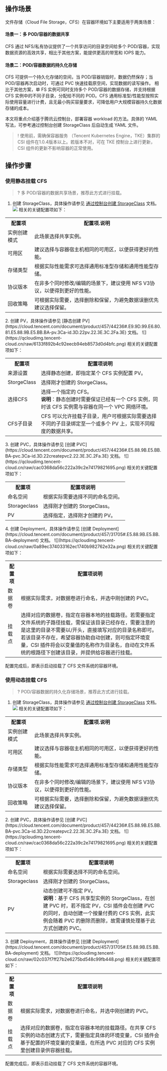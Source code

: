 ## 操作场景

文件存储（Cloud File Storage，CFS）在容器环境如下主要适用于两类场景：

#### 场景一：多 POD/容器的数据共享

CFS 通过 NFS/私有协议提供了一个共享访问的目录空间给多个 POD/容器，实现数据资源的高效共享，相比于其他方案，能提供更高的带宽和 IOPS 能力。

#### 场景二：POD/容器数据的持久化存储

CFS 可提供一个持久化存储的空间，当 POD/容器销毁时，数据仍然保存；当 POD/容器再次启动时，可通过 PVC 快速挂载原空间，实现数据的读写操作。
相比于其他方案，单 FS 实例可同时支持多个 POD/容器的数据存储，并支持根据 CFS 实例中的不同子目录，分配给不同的 POD。CFS 通用标准型/性能型按照实际使用容量进行计费，且无最小购买容量要求，可降低用户大规模容器持久化数据存储的成本。

本文将重点介绍基于腾讯云控制台，部署容器 workload 的方法。具体的 YAML 写法，可参考通过控制台创建 StorageClass 后自动生成 YAML 文件。

>! 使用前，需确保容器服务 （Tencent Kubernetes Engine，TKE）集群的 CSI 组件在1.0.4版本以上。若版本不对，可在 TKE 控制台上进行更新，CSI 组件的更新不影响容器的正常使用。
>
 
## 操作步骤

### 使用静态挂载 CFS

>? 多 POD/容器的数据共享场景，推荐此方式进行挂载。
>

1. 创建 StorageClass，具体操作请参见 [通过控制台创建 StorageClass](https://cloud.tencent.com/document/product/457/44235#.E6.8E.A7.E5.88.B6.E5.8F.B0.E6.93.8D.E4.BD.9C.E6.8C.87.E5.BC.95) 文档。
![](https://qcloudimg.tencent-cloud.cn/raw/9df2dac9bc3c053599b610bf7c0e28d7.png)
相关的关键配置项如下：
<table>
	<tr><th>配置项</th><th>配置项.说明</th></tr>
	<tr><td>实例创建模式</td><td>此场景选择共享实例。</td></tr>
	<tr><td>可用区</td><td>建议选择与容器宿主机相同的可用区，以便获得更好的性能。</td></tr>
	<tr><td>存储类型</td><td>根据实际性能需求可选择通用标准型存储和通用性能型存储。</td></tr>
	<tr><td>协议版本</td><td>在非多个同时修改/编辑的场景下，建议使用 NFS V3协议，以便得到更好的性能。</td></tr>
	<tr><td>回收策略</td><td>可根据实际需要，选择删除和保留，为避免数据误删优先建议选择保留。</td></tr>
</table>
2. 创建 PV，具体操作请参见 [静态创建 PV](https://cloud.tencent.com/document/product/457/44236#.E9.9D.99.E6.80.81.E5.88.9B.E5.BB.BA-pv.3Ca-id.3D.22pv.22.3E.3C.2Fa.3E) 文档。
![](https://qcloudimg.tencent-cloud.cn/raw/6133f892b4c92eecb94eb8573d0d4bfc.png)
相关的关键配置项如下：
<table>
	<tr><th>配置项</th><th>配置项说明</th></tr>
	<tr><td>来源设置</td><td>选择静态创建，即指定某个 CFS 实例配置 PV。</td></tr>
	<tr><td>StorgeClass</td><td>选择刚才创建的 StorgeClass。</td></tr>
	<tr><td>选择CFS</td><td>选择一个指定的 CFS。</br><b>说明</b>：静态创建时需要保证已经有一个 CFS 实例，同时该 CFS 实例需与容器在同一个 VPC 网络环境。</td></tr>
	<tr><td>CFS子目录</td><td>CFS 可以允许挂载子目录，用户可根据实际需要选择不同的子目录绑定至一个或多个 PV 上，实现不同程度的数据共享。</td></tr>
</table>
3. 创建 PVC，具体操作请参见 [创建 PVC](https://cloud.tencent.com/document/product/457/44236#.E5.88.9B.E5.BB.BA-pvc.3Ca-id.3D.22createpvc2.22.3E.3C.2Fa.3E) 文档。
![](https://qcloudimg.tencent-cloud.cn/raw/cac0368da56c222a39c2e74179821695.png)
相关的关键配置项如下：
<table>
	<tr><th>配置项</th><th>配置项说明</th></tr>
	<tr><td>命名空间</td><td>根据实际需要选择不同的命名空间。</td></tr>
	<tr><td>Storageclass</td><td>选择刚才创建的 StorgeClass。</td></tr>
	<tr><td>PV</td><td>选择指定，选择刚才创建的 PV。</td></tr>
</table>
4. 创建 Deployment，具体操作请参见 [创建 Deployment](https://cloud.tencent.com/document/product/457/31705#.E5.88.9B.E5.BB.BA-deployment) 文档。
![](https://qcloudimg.tencent-cloud.cn/raw/0a89ec374033162ec1740b982762e32a.png)
相关的关键配置项如下：
<table>
	<tr><th>配置项</th><th>配置项说明</th></tr>
	<tr><td>数据卷</td><td>根据实际需求，对数据卷进行命名，并选中刚创建的 PVC。</td></tr>
	<tr><td>挂载点</td><td>选择对应的数据卷，指定在容器本地的挂载路径。若需要指定文件系统的子路径挂载，需保证该目录已经存在，需要注意的是这里的目录不需要以/开头，直接填写对应的目录名称即可。</br>若该目录不存在，希望容器协助自动创建，则可指定环境变量，CSI 插件将会以变量值的名称作为目录名，自动在文件系统的根路径下创建该目录，并提供给容器进行挂载。</td></tr>
</table>
配置完成后，即表示启动挂载了 CFS 文件系统的容器环境。


### 使用动态挂载 CFS

>? POD/容器数据的持久化存储场景，推荐此方式进行挂载。
>

1. 创建 StorageClass，具体操作请参见 [通过控制台创建 StorageClass](https://cloud.tencent.com/document/product/457/44235#.E6.8E.A7.E5.88.B6.E5.8F.B0.E6.93.8D.E4.BD.9C.E6.8C.87.E5.BC.95) 文档。
![](https://qcloudimg.tencent-cloud.cn/raw/9df2dac9bc3c053599b610bf7c0e28d7.png)
相关的关键配置项如下：
<table>
	<tr><th>配置项</th><th>配置项.说明</th></tr>
	<tr><td>实例创建模式</td><td>此场景选择共享实例。</td></tr>
	<tr><td>可用区</td><td>建议选择与容器宿主机相同的可用区，以便获得更好的性能。</td></tr>
	<tr><td>存储类型</td><td>根据实际性能需求可选择通用标准型存储和通用性能型存储。</td></tr>
	<tr><td>协议版本</td><td>在非多个同时修改/编辑的场景下，建议使用 NFS V3协议，以便得到更好的性能。</td></tr>
	<tr><td>回收策略</td><td>可根据实际需要，选择删除和保留，为避免数据误删优先建议选择保留。</td></tr>
</table>
2. 创建 PVC，具体操作请参见 [创建 PVC](https://cloud.tencent.com/document/product/457/44236#.E5.88.9B.E5.BB.BA-pvc.3Ca-id.3D.22createpvc2.22.3E.3C.2Fa.3E) 文档。
![](https://qcloudimg.tencent-cloud.cn/raw/cac0368da56c222a39c2e74179821695.png)
相关的关键配置项如下：
<table>
	<tr><th>配置项</th><th>配置项说明</th></tr>
	<tr><td>命名空间</td><td>根据实际需要选择不同的命名空间。</td></tr>
	<tr><td>Storageclass</td><td>选择刚才创建的 StorgeClass。</td></tr>
	<tr><td>PV</td><td>动态创建可不指定 PV。</br><b>说明</b>：基于 CFS 共享型实例的 StorgeClass，在创建 PVC 时，若不指定 PV，CSI 插件会在创建 PVC 的同时，自动创建一个按量付费的 CFS 实例，此实例会随着 PVC 的删除而删除，故需谨慎处理基于此方式创建的 PVC。</td></tr>
</table>
3. 创建 Deployment，具体操作请参见 [创建 Deployment](https://cloud.tencent.com/document/product/457/31705#.E5.88.9B.E5.BB.BA-deployment) 文档。
![](https://qcloudimg.tencent-cloud.cn/raw/02c037f7ff27b2e6275bd548c99fb448.png)
相关的关键配置项如下：
<table>
	<tr><th>配置项</th><th>配置项说明</th></tr>
	<tr><td>数据卷</td><td>根据实际需求，对数据卷进行命名，并选中刚创建的 PVC。</td></tr>
	<tr><td>挂载点</td><td>选择对应的数据卷，指定在容器本地的挂载路径。在共享 CFS 实例的动态创建方式下，需要指定具体的环境变量，CSI 插件会基于配置的环境变量的变量值，在所选 PVC 对应的 CFS 实例里创建目录供容器挂载。</td></tr>
</table>
配置完成后，即表示启动挂载了 CFS 文件系统的容器环境。


